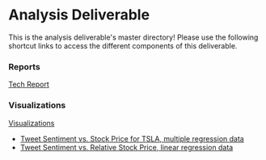 # Analysis Deliverable
This is the analysis deliverable's master directory! Please use the following shortcut links to access the different components of this deliverable.

### Reports ###
[Tech Report](tech_report/)

### Visualizations ###

[Visualizations](visualizations)
- [Tweet Sentiment vs. Stock Price for TSLA, multiple regression data](visualizations/tesla_tweets_viz1.png)
- [Tweet Sentiment vs. Relative Stock Price, linear regression data](../visualizations/twitter_linear_regression.png)

